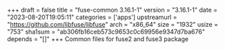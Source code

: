 +++
draft = false
title = "fuse-common 3.16.1-1"
version = "3.16.1-1"
date = "2023-08-20T19:05:11"
categories = ['apps']
upstreamurl = "https://github.com/libfuse/libfuse"
arch = "x86_64"
size = "1932"
usize = "753"
sha1sum = "ab306fb16ceb573c9653c0c69956e9347d7ba676"
depends = "[]"
+++
Common files for fuse2 and fuse3 package